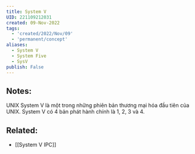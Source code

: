 ```yaml
---
title: System V
UID: 221109212031
created: 09-Nov-2022
tags:
  - 'created/2022/Nov/09'
  - 'permanent/concept'
aliases:
  - System V
  - System Five
  - SysV
publish: False
---
```

## Notes:

UNIX System V là một trong những phiên bản thương mại hóa đầu tiên của UNIX. System V có 4 bản phát hành chính là 1, 2, 3 và 4.

## Related:
- [[System V IPC]]


